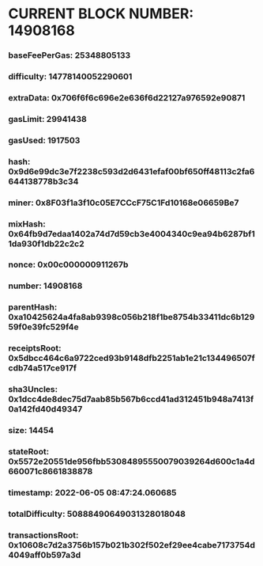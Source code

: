 # CURRENT BLOCK NUMBER: 14908168

### baseFeePerGas: 25348805133
### difficulty: 14778140052290601
### extraData: 0x706f6f6c696e2e636f6d22127a976592e90871
### gasLimit: 29941438
### gasUsed: 1917503
### hash: 0x9d6e99dc3e7f2238c593d2d6431efaf00bf650ff48113c2fa6644138778b3c34
### miner: 0x8F03f1a3f10c05E7CCcF75C1Fd10168e06659Be7
### mixHash: 0x64fb9d7edaa1402a74d7d59cb3e4004340c9ea94b6287bf11da930f1db22c2c2
### nonce: 0x00c000000911267b
### number: 14908168
### parentHash: 0xa10425624a4fa8ab9398c056b218f1be8754b33411dc6b12959f0e39fc529f4e
### receiptsRoot: 0x5dbcc464c6a9722ced93b9148dfb2251ab1e21c134496507fcdb74a517ce917f
### sha3Uncles: 0x1dcc4de8dec75d7aab85b567b6ccd41ad312451b948a7413f0a142fd40d49347
### size: 14454
### stateRoot: 0x5572e20551de956fbb53084895550079039264d600c1a4d660071c8661838878
### timestamp: 2022-06-05 08:47:24.060685
### totalDifficulty: 50888490649031328018048
### transactionsRoot: 0x10608c7d2a3756b157b021b302f502ef29ee4cabe7173754d4049aff0b597a3d
